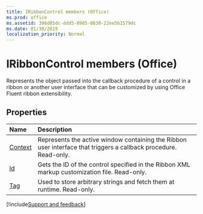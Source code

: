 ```yaml
---
title: IRibbonControl members (Office)
ms.prod: office
ms.assetid: 396d85dc-ddd5-8985-0830-22ee5b1579dc
ms.date: 01/30/2019
localization_priority: Normal
---
```



# IRibbonControl members (Office)

Represents the object passed into the callback procedure of a control in a ribbon or another user interface that can be customized by using Office Fluent ribbon extensibility.


## Properties

|Name|Description|
|:-----|:-----|
|[Context](../../Office.IRibbonControl.Context.md)|Represents the active window containing the Ribbon user interface that triggers a callback procedure. Read-only.|
|[Id](../../Office.IRibbonControl.Id.md)|Gets the ID of the control specified in the Ribbon XML markup customization file. Read-only.|
|[Tag](../../Office.IRibbonControl.Tag.md)|Used to store arbitrary strings and fetch them at runtime. Read-only.|

[!include[Support and feedback](~/includes/feedback-boilerplate.md)]